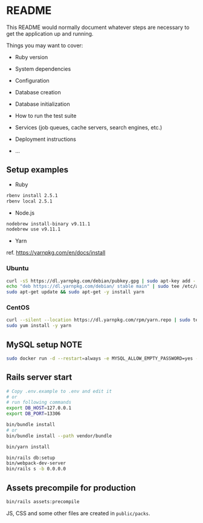 # README

This README would normally document whatever steps are necessary to get the
application up and running.

Things you may want to cover:

* Ruby version

* System dependencies

* Configuration

* Database creation

* Database initialization

* How to run the test suite

* Services (job queues, cache servers, search engines, etc.)

* Deployment instructions

* ...

## Setup examples

- Ruby

```sh
rbenv install 2.5.1
rbenv local 2.5.1
```

- Node.js

```sh
nodebrew install-binary v9.11.1
nodebrew use v9.11.1
```

- Yarn

ref. https://yarnpkg.com/en/docs/install

### Ubuntu

```sh
curl -sS https://dl.yarnpkg.com/debian/pubkey.gpg | sudo apt-key add -
echo "deb https://dl.yarnpkg.com/debian/ stable main" | sudo tee /etc/apt/sources.list.d/yarn.list
sudo apt-get update && sudo apt-get -y install yarn
```

### CentOS

```sh
curl --silent --location https://dl.yarnpkg.com/rpm/yarn.repo | sudo tee /etc/yum.repos.d/yarn.repo
sudo yum install -y yarn
```

## MySQL setup NOTE

```sh
sudo docker run -d --restart=always -e MYSQL_ALLOW_EMPTY_PASSWORD=yes -p 13306:3306 mysql:5.7.22
```

## Rails server start

```sh
# Copy .env.example to .env and edit it
# or
# run following commands
export DB_HOST=127.0.0.1
export DB_PORT=13306
```

```sh
bin/bundle install
# or
bin/bundle install --path vendor/bundle

bin/yarn install
```

```sh
bin/rails db:setup
bin/webpack-dev-server
bin/rails s -b 0.0.0.0
```

## Assets precompile for production

```sh
bin/rails assets:precompile
```

JS, CSS and some other files are created in `public/packs`.
